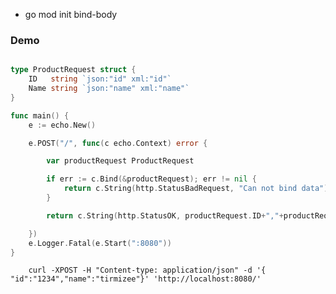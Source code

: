 - go mod init bind-body

### Demo

```go

type ProductRequest struct {
	ID   string `json:"id" xml:"id"`
	Name string `json:"name" xml:"name"`
}

func main() {
	e := echo.New()

	e.POST("/", func(c echo.Context) error {

		var productRequest ProductRequest

		if err := c.Bind(&productRequest); err != nil {
			return c.String(http.StatusBadRequest, "Can not bind data")
		}

		return c.String(http.StatusOK, productRequest.ID+","+productRequest.Name)

	})
	e.Logger.Fatal(e.Start(":8080"))
}


```


        curl -XPOST -H "Content-type: application/json" -d '{ "id":"1234","name":"tirmizee"}' 'http://localhost:8080/'